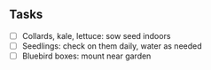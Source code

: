 ## Tasks
- [ ] Collards, kale, lettuce: sow seed indoors
- [ ] Seedlings: check on them daily, water as needed
- [ ] Bluebird boxes: mount near garden
